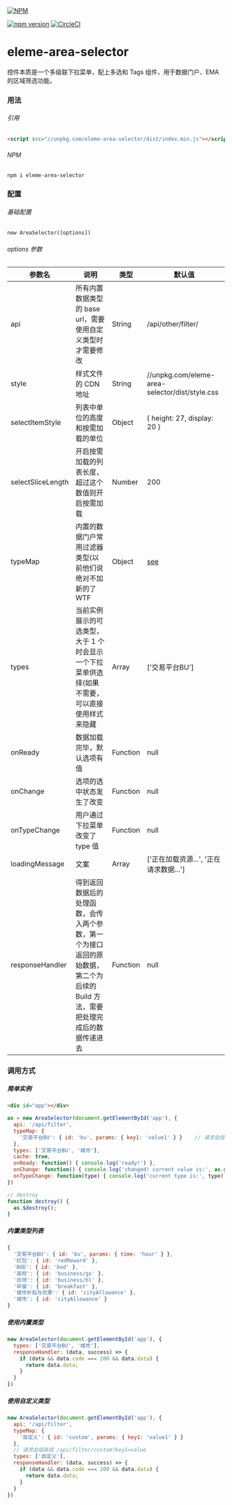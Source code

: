 [![NPM](https://nodei.co/npm/eleme-area-selector.png?downloads=true&downloadRank=true&stars=true)](https://nodei.co/npm/eleme-area-selector/)

[![npm version](https://badge.fury.io/js/eleme-area-selector.svg)](https://badge.fury.io/js/eleme-area-selector)
[![CircleCI](https://circleci.com/gh/ppq1991/eleme-area-selector/tree/master.svg?style=svg)](https://circleci.com/gh/ppq1991/eleme-area-selector/tree/master)

# eleme-area-selector

控件本质是一个多级联下拉菜单，配上多选和 Tags 组件，用于数据门户、EMA 的区域筛选功能。

### 用法

###### 引用

```html
<script src="//unpkg.com/eleme-area-selector/dist/index.min.js"></script>
```

###### NPM

```
npm i eleme-area-selector
```

### 配置

###### 基础配置

`new AreaSelector([options])`

###### options 参数

| 参数名 | 说明 | 类型 | 默认值 |
| --- | --- | --- | --- |
| api | 所有内置数据类型的 base url，需要使用自定义类型时才需要修改 | String | /api/other/filter/ |
| style | 样式文件的 CDN 地址 | String | //unpkg.com/eleme-area-selector/dist/style.css |
| selectItemStyle | 列表中单位的高度和按需加载的单位 | Object | { height: 27, display: 20 } |
| selectSliceLength | 开启按需加载的列表长度，超过这个数值则开启按需加载 | Number | 200 |
| typeMap | 内置的数据门户常用过滤器类型(以前他们说绝对不加新的了 WTF | Object | [see]( #内置类型列表 ) |
| types | 当前实例展示的可选类型，大于 1 个时会显示一个下拉菜单供选择(如果不需要，可以直接使用样式来隐藏 | Array | ['交易平台BU'] |
| onReady | 数据加载完毕，默认选项有值 | Function | null |
| onChange | 选项的选中状态发生了改变 | Function | null |
| onTypeChange | 用户通过下拉菜单改变了 type 值 | Function | null |
| loadingMessage | 文案 | Array | ['正在加载资源...', '正在请求数据...'] |
| responseHandler | 得到返回数据后的处理函数，会传入两个参数，第一个为接口返回的原始数据，第二个为后续的 Build 方法，需要把处理完成后的数据传递进去 | Function | null |

### 调用方式

##### 简单实例

```html
<div id="app"></div>
```

```javascript
as = new AreaSelector(document.getElementById('app'), {
  api: '/api/filter',
  typeMap: {
    '交易平台BU': { id: 'bu', params: { key1: 'value1' } }    // 请求会组装成 /api/filter/bu?key1=value1
  },
  types: ['交易平台BU', '城市'],
  cache: true,
  onReady: function() { console.log('ready!') },
  onChange: function() { console.log('changed! current value is:', as.getModel()) }, // { level: 1, data: '123,3453,676,1' }
  onTypeChange: function(type) { console.log('current type is:', type) }
})

// destroy
function destroy() {
  as.$destroy();
}
```

##### 内置类型列表

```javascript
{
  '交易平台BU': { id: 'bu', params: { time: 'hour' } },
  '红包': { id: 'redReward' },
  'BOD': { id: 'bod' },
  '高校': { id: 'business/gx' },
  '白领': { id: 'business/bl' },
  '早餐': { id: 'breakfast' },
  '城市补贴与优惠': { id: 'cityAllowance' },
  '城市': { id: 'cityAllowance' }
}
```

##### 使用内置类型

```javascript
new AreaSelector(document.getElementById('app'), {
  types: ['交易平台BU', '城市'],
  responseHandler: (data, success) => {
    if (data && data.code === 200 && data.data) {
      return data.data;
    }
  }
})
```

##### 使用自定义类型

```javascript
new AreaSelector(document.getElementById('app'), {
  api: '/api/filter',
  typeMap: {
    '自定义': { id: 'custom', params: { key1: 'value1' } }
  },
  // 请求会组装成 /api/filter/custom?key1=value
  types: ['自定义'],
  responseHandler: (data, success) => {
    if (data && data.code === 200 && data.data) {
      return data.data;
    }
  }
})
```
